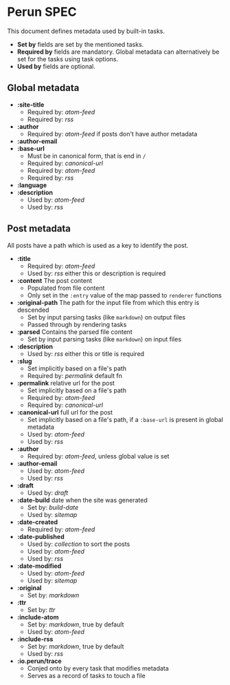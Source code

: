 # Perun SPEC

This document defines metadata used by built-in tasks.

- **Set by** fields are set by the mentioned tasks.
- **Required by** fields are mandatory. Global metadata can alternatively be
set for the tasks using task options.
- **Used by** fields are optional.

## Global metadata

- **:site-title**
    - Required by: *atom-feed*
    - Required by: *rss*
- **:author**
    - Required by: *atom-feed* if posts don't have author metadata
- **:author-email**
- **:base-url**
    - Must be in canonical form, that is end in `/`
    - Required by: *canonical-url*
    - Required by: *atom-feed*
    - Required by: *rss*
- **:language**
- **:description**
    - Used by: *atom-feed*
    - Used by: *rss*

## Post metadata

All posts have a path which is used as a key to identify the post.

- **:title**
    - Required by: *atom-feed*
    - Used by: *rss* either this or description is required
- **:content** The post content
    - Populated from file content
    - Only set in the `:entry` value of the map passed to `renderer` functions
- **:original-path** The path for the input file from which this entry is descended
    - Set by input parsing tasks (like `markdown`) on output files
    - Passed through by rendering tasks
- **:parsed** Contains the parsed file content
    - Set by input parsing tasks (like `markdown`) on input files
- **:description**
    - Used by: *rss* either this or title is required
- **:slug**
    - Set implicitly based on a file's path
    - Required by: *permalink* default fn
- **:permalink** relative url for the post
    - Set implicitly based on a file's path
    - Required by: *atom-feed*
    - Required by: *canonical-url*
- **:canonical-url** full url for the post
    - Set implicitly based on a file's path, if a `:base-url` is present in global metadata
    - Used by: *atom-feed*
    - Used by: *rss*
- **:author**
    - Required by: *atom-feed*, unless global value is set
- **:author-email**
    - Used by: *atom-feed*
    - Used by: *rss*
- **:draft**
    - Used by: *draft*
- **:date-build** date when the site was generated
    - Set by: *build-date*
    - Used by: *sitemap*
- **:date-created**
    - Required by: *atom-feed*
- **:date-published**
    - Used by: *collection* to sort the posts
    - Used by: *atom-feed*
    - Used by: *rss*
- **:date-modified**
    - Used by: *atom-feed*
    - Used by: *sitemap*
- **:original**
    - Set by: *markdown*
- **:ttr**
    - Set by: *ttr*
- **:include-atom**
    - Set by: *markdown*, true by default
    - Used by: *atom-feed*
- **:include-rss**
    - Set by: *markdown*, true by default
    - Used by: *rss*
- **:io.perun/trace**
    - Conjed onto by every task that modifies metadata
    - Serves as a record of tasks to touch a file
